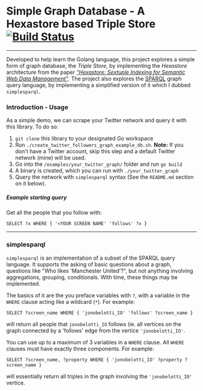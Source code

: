 # Simple Graph Database - A Hexastore based Triple Store  [![Build Status](https://travis-ci.com/thundergolfer/simplegraphdb.svg?token=yHGWQ42iK2BPk1FjaUMc&branch=master)](https://travis-ci.com/thundergolfer/simplegraphdb)
------

Developed to help learn the Golang language, this project explores a
simple form of graph database, the *Triple Store*, by implementing the
*Hexastore* architecture from the paper [*"Hexastore: Sextuple Indexing
for Semantic Web Data
Management"*](http://www.vldb.org/pvldb/1/1453965.pdf). The project also
explores the [SPARQL](https://en.wikipedia.org/wiki/SPARQL) graph query language, by implementing a simplified
version of it which I dubbed `simplesparql`.

### Introduction - Usage

As a simple demo, we can scrape your Twitter network and query it with
this library. To do so:

1. `git clone` this library to your designated Go workspace
2. Run `./create_twitter_followers_graph_example_db.sh`. **Note:** If
   you don't have a Twitter account, skip this step and a default
Twitter network (mine) will be used.
3. Go into the `/examples/your_twitter_graph/` folder and run `go build`
4. A binary is created, which you can run with `./your_twitter_graph`
5. Query the network with `simplesparql` syntax (See the `README.md`
   section on it below).

##### Example starting query

Get all the people that you follow with: 

`SELECT ?x WHERE { '<YOUR SCREEN NAME' 'follows' ?x }` 

----------

### simplesparql

`simplesparql` is an implementation of a subset of the SPARQL query
language. It supports the asking of basic questions about a graph,
questions like "Who likes 'Manchester United'?", but not anything
involving aggregations, grouping, conditionals. With time, these things
may be implemented.

The basics of it are the you preface variables with `?`, with a variable
in the `WHERE` clause acting like a wildcard (`*`). For example:

`SELECT ?screen_name WHERE { 'jonobelotti_IO' 'follows' ?screen_name }`

will return all people that `jonobelotti_IO` follows (ie. all vertices
on the graph connected by a 'follows' edge from the vertice
`'jonobelotti_IO'`.

You can use up to a maximum of 3 variables in a `WHERE` clause. All
`WHERE` clauses must have exactly three components. For example: 

`SELECT ?screen_name, ?property WHERE { 'jonobelotti_IO' ?property
?screen_name }`

will essentially return all triples in the graph involving the
`'jonobelotti_IO'` vertice.
